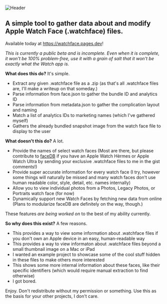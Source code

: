 ![Header](https://raw.githubusercontent.com/forcequitOS/FaceRead/main/thumbnail.png)
## A simple tool to gather data about and modify Apple Watch Face (.watchface) files.
Available today at https://watchface.pages.dev!

*This is currently a public beta and is incomplete. Even when it is complete, it won't be 100% problem-free, use it with a grain of salt that it won't be exactly what the Watch app is.*

**What does this do?** It's simple.
- Extract any given .watchface file as a .zip (as that's all .watchface files are, I'll make a writeup on that someday.)
- Parse information from face.json to gather the bundle ID and analytics ID
- Parse information from metadata.json to gather the complication layout and naming
- Match a list of analytics IDs to marketing names (which I've gathered myself)
- Gathers the already bundled snapshot image from the watch face file to display to the user

**What doesn't this do?** A lot.
- Provide the names of select watch faces (Most are there, but please contribute to [faceDB](https://gist.github.com/forcequitOS/f8d7e006f80a2c78e378f093608667fa) if you have an Apple Watch Hèrmes or Apple Watch Ultra by sending your exclusive .watchface files to me in the gist comments!)
- Provide super accurate information for every watch face (I try, however some things will naturally be missed and many watch faces don't use human readable color, style, detail, etc. names internally)
- Allow you to view individual photos from a Photos, Legacy Photos, or Portraits watch face (for now)
- Dynamically support new Watch Faces by fetching new data from online (Plans to modularize faceDB are definitely on the way, though.)

These features *are being worked on* to the best of my ability currently.

**So why does this exist?** A few reasons.
- This provides a way to view some information about .watchface files if you don't own an Apple device in an easy, human-readable way
- This provides a way to view informaton about .watchface files beyond a small thumbnail image on a Mac or iPad
- I wanted an example project to showcase some of the cool stuff hidden in these files to make others more interested
- This shows some more internal information about these faces, like their specific identifiers (which would require manual extraction to find otherwise)
- I got bored.

Enjoy. Don't redistribute without my permission or something. Use this as the basis for your other projects, I don't care.
